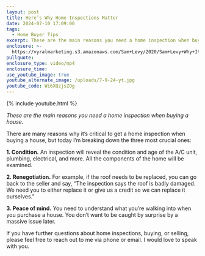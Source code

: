 ```yaml
---
layout: post
title: Here’s Why Home Inspections Matter
date: 2024-07-10 17:09:00
tags:
  - Home Buyer Tips
excerpt: These are the main reasons you need a home inspection when buying a house.
enclosure: >-
  https://vyralmarketing.s3.amazonaws.com/Sam+Levy/2020/Sam+Levy+Why+It's+Important+To+Get+a+Home+Inspection+with+captions.mp4
pullquote:
enclosure_type: video/mp4
enclosure_time:
use_youtube_image: true
youtube_alternate_image: /uploads/7-9-24-yt.jpg
youtube_code: Wi6XQzjsZOg
---
```

{% include youtube.html %}

*These are the main reasons you need a home inspection when buying a house.*

There are many reasons why it’s critical to get a home inspection when buying a house, but today I’m breaking down the three most crucial ones:

**1\. Condition.** An inspection will reveal the condition and age of the A/C unit, plumbing, electrical, and more. All the components of the home will be examined.&nbsp;

**2\. Renegotiation.** For example, if the roof needs to be replaced, you can go back to the seller and say, “The inspection says the roof is badly damaged. We need you to either replace it or give us a credit so we can replace it ourselves.”&nbsp;

**3\. Peace of mind.** You need to understand what you’re walking into when you purchase a house. You don’t want to be caught by surprise by a massive issue later.&nbsp;

If you have further questions about home inspections, buying, or selling, please feel free to reach out to me via phone or email. I would love to speak with you.